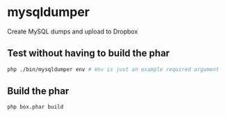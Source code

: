 # mysqldumper
Create MySQL dumps and upload to Dropbox

## Test without having to build the phar
```bash
php ./bin/mysqldumper env # env is just an example required argument
```

## Build the phar
`php box.phar build`
